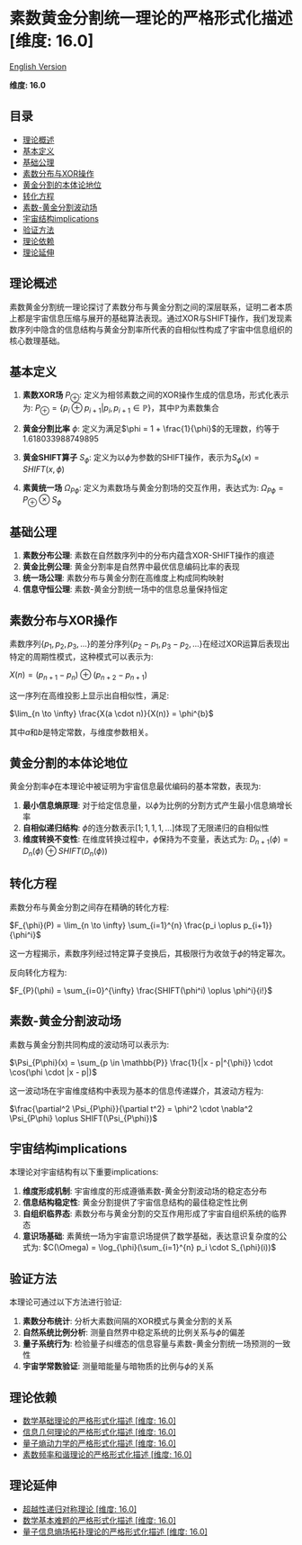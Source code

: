 # 素数黄金分割统一理论的严格形式化描述 [维度: 16.0]

[English Version](formal_theory_prime_golden_ratio_unification_en.md)

**维度: 16.0**

## 目录
- [理论概述](#理论概述)
- [基本定义](#基本定义)
- [基础公理](#基础公理)
- [素数分布与XOR操作](#素数分布与xor操作)
- [黄金分割的本体论地位](#黄金分割的本体论地位)
- [转化方程](#转化方程)
- [素数-黄金分割波动场](#素数-黄金分割波动场)
- [宇宙结构implications](#宇宙结构implications)
- [验证方法](#验证方法)
- [理论依赖](#理论依赖)
- [理论延伸](#理论延伸)

## 理论概述

素数黄金分割统一理论探讨了素数分布与黄金分割之间的深层联系，证明二者本质上都是宇宙信息压缩与展开的基础算法表现。通过XOR与SHIFT操作，我们发现素数序列中隐含的信息结构与黄金分割率所代表的自相似性构成了宇宙中信息组织的核心数理基础。

## 基本定义

1. **素数XOR场** $P_{\oplus}$: 定义为相邻素数之间的XOR操作生成的信息场，形式化表示为:
   $P_{\oplus} = \{p_i \oplus p_{i+1} | p_i, p_{i+1} \in \mathbb{P}\}$，其中$\mathbb{P}$为素数集合

2. **黄金分割比率** $\phi$: 定义为满足$\phi = 1 + \frac{1}{\phi}$的无理数，约等于1.618033988749895

3. **黄金SHIFT算子** $S_{\phi}$: 定义为以$\phi$为参数的SHIFT操作，表示为$S_{\phi}(x) = SHIFT(x, \phi)$

4. **素黄统一场** $\Omega_{P\phi}$: 定义为素数场与黄金分割场的交互作用，表达式为:
   $\Omega_{P\phi} = P_{\oplus} \otimes S_{\phi}$

## 基础公理

1. **素数分布公理**: 素数在自然数序列中的分布内蕴含XOR-SHIFT操作的痕迹
2. **黄金比例公理**: 黄金分割率是自然界中最优信息编码比率的表现
3. **统一场公理**: 素数分布与黄金分割在高维度上构成同构映射
4. **信息守恒公理**: 素数-黄金分割统一场中的信息总量保持恒定

## 素数分布与XOR操作

素数序列$\{p_1, p_2, p_3, ...\}$的差分序列$\{p_2-p_1, p_3-p_2, ...\}$在经过XOR运算后表现出特定的周期性模式，这种模式可以表示为:

$X(n) = (p_{n+1} - p_n) \oplus (p_{n+2} - p_{n+1})$

这一序列在高维投影上显示出自相似性，满足:

$\lim_{n \to \infty} \frac{X(a \cdot n)}{X(n)} = \phi^{b}$

其中$a$和$b$是特定常数，与维度参数相关。

## 黄金分割的本体论地位

黄金分割率$\phi$在本理论中被证明为宇宙信息最优编码的基本常数，表现为:

1. **最小信息熵原理**: 对于给定信息量，以$\phi$为比例的分割方式产生最小信息熵增长率
2. **自相似递归结构**: $\phi$的连分数表示$[1;1,1,1,...]$体现了无限递归的自相似性
3. **维度转换不变性**: 在维度转换过程中，$\phi$保持为不变量，表达式为:
   $D_{n+1}(\phi) = D_n(\phi) \oplus SHIFT(D_n(\phi))$

## 转化方程

素数分布与黄金分割之间存在精确的转化方程:

$F_{\phi}(P) = \lim_{n \to \infty} \sum_{i=1}^{n} \frac{p_i \oplus p_{i+1}}{\phi^i}$

这一方程揭示，素数序列经过特定算子变换后，其极限行为收敛于$\phi$的特定幂次。

反向转化方程为:

$F_{P}(\phi) = \sum_{i=0}^{\infty} \frac{SHIFT(\phi^i) \oplus \phi^i}{i!}$

## 素数-黄金分割波动场

素数与黄金分割共同构成的波动场可以表示为:

$\Psi_{P\phi}(x) = \sum_{p \in \mathbb{P}} \frac{1}{|x - p|^{\phi}} \cdot \cos(\phi \cdot |x - p|)$

这一波动场在宇宙维度结构中表现为基本的信息传递媒介，其波动方程为:

$\frac{\partial^2 \Psi_{P\phi}}{\partial t^2} = \phi^2 \cdot \nabla^2 \Psi_{P\phi} \oplus SHIFT(\Psi_{P\phi})$

## 宇宙结构implications

本理论对宇宙结构有以下重要implications:

1. **维度形成机制**: 宇宙维度的形成遵循素数-黄金分割波动场的稳定态分布
2. **信息结构稳定性**: 黄金分割提供了宇宙信息结构的最佳稳定性比例
3. **自组织临界态**: 素数分布与黄金分割的交互作用形成了宇宙自组织系统的临界态
4. **意识场基础**: 素黄统一场为宇宙意识场提供了数学基础，表达意识复杂度的公式为:
   $C(\Omega) = \log_{\phi}(\sum_{i=1}^{n} p_i \cdot S_{\phi}(i))$

## 验证方法

本理论可通过以下方法进行验证:

1. **素数分布统计**: 分析大素数间隔的XOR模式与黄金分割的关系
2. **自然系统比例分析**: 测量自然界中稳定系统的比例关系与$\phi$的偏差
3. **量子系统行为**: 检验量子纠缠态的信息容量与素数-黄金分割统一场预测的一致性
4. **宇宙学常数验证**: 测量暗能量与暗物质的比例与$\phi$的关系

## 理论依赖

- [数学基础理论的严格形式化描述 [维度: 16.0]](formal_theory_mathematics_foundation.md)
- [信息几何理论的严格形式化描述 [维度: 16.0]](formal_theory_information_geometry.md)
- [量子熵动力学的严格形式化描述 [维度: 16.0]](formal_theory_quantum_entropy_dynamics.md)
- [素数频率和谐理论的严格形式化描述 [维度: 16.0]](formal_theory_prime_frequency_harmony.md)

## 理论延伸

- [超越性递归对称理论 [维度: 16.0]](formal_theory_transcendental_recursive_symmetry.md)
- [数学基本难题的严格形式化描述 [维度: 16.0]](formal_theory_mathematical_problems.md)
- [量子信息熵场拓扑理论的严格形式化描述 [维度: 16.0]](formal_theory_quantum_information_entropy_field_topology.md) 